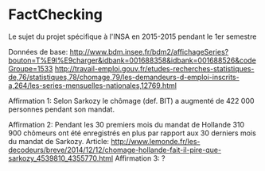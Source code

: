 # FactChecking
Le sujet du projet spécifique à l'INSA en 2015-2015 pendant le 1er semestre

Données de base:
http://www.bdm.insee.fr/bdm2/affichageSeries?bouton=T%E9l%E9charger&idbank=001688358&idbank=001688526&codeGroupe=1533
http://travail-emploi.gouv.fr/etudes-recherches-statistiques-de,76/statistiques,78/chomage,79/les-demandeurs-d-emploi-inscrits-a,264/les-series-mensuelles-nationales,12769.html

Affirmation 1: Selon Sarkozy le chômage (def. BIT) a augmenté de 422 000 personnes pendant son mandat.

Affirmation 2: Pendant les 30 premiers mois du mandat de Hollande 310 900 chômeurs ont été enregistrés en plus par rapport aux 30 derniers mois du mandat de Sarkozy.
Article: http://www.lemonde.fr/les-decodeurs/breve/2014/12/12/chomage-hollande-fait-il-pire-que-sarkozy_4539810_4355770.html
Affirmation 3: ?
